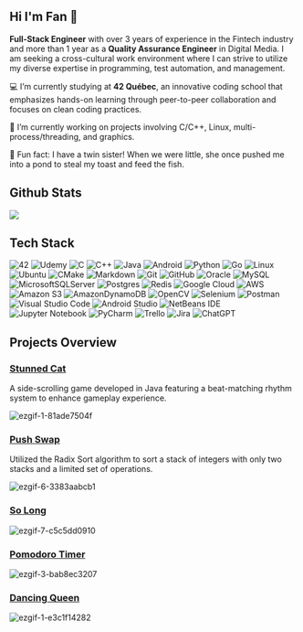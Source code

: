 ## Hi I'm Fan 👋

**Full-Stack Engineer** with over 3 years of experience in the Fintech industry and more than 1 year as a **Quality Assurance Engineer** in Digital Media. I am seeking a cross-cultural work environment where I can strive to utilize my diverse expertise in programming, test automation, and management. 

💻 I’m currently studying at **42 Québec**, an innovative coding school that emphasizes hands-on learning through peer-to-peer collaboration and focuses on clean coding practices.

🌱 I’m currently working on projects involving C/C++, Linux, multi-process/threading, and graphics.

🐠 Fun fact: I have a twin sister! When we were little, she once pushed me into a pond to steal my toast and feed the fish.

## Github Stats
![](https://github-readme-stats.vercel.app/api/top-langs/?username=eva81829&theme=dark&hide_border=false&include_all_commits=true&count_private=true&layout=compact)

## Tech Stack
![42](https://img.shields.io/badge/-42-black?style=for-the-badge&logo=42&logoColor=white)
![Udemy](https://img.shields.io/badge/Udemy-A435F0?style=for-the-badge&logo=Udemy&logoColor=white)
![C](https://img.shields.io/badge/c-%2300599C.svg?style=for-the-badge&logo=c&logoColor=white)
![C++](https://img.shields.io/badge/c++-%2300599C.svg?style=for-the-badge&logo=c%2B%2B&logoColor=white)
![Java](https://img.shields.io/badge/java-%23ED8B00.svg?style=for-the-badge&logo=openjdk&logoColor=white)
![Android](https://img.shields.io/badge/Android-3DDC84?style=for-the-badge&logo=android&logoColor=white)
![Python](https://img.shields.io/badge/python-3670A0?style=for-the-badge&logo=python&logoColor=ffdd54)
![Go](https://img.shields.io/badge/go-%2300ADD8.svg?style=for-the-badge&logo=go&logoColor=white)
![Linux](https://img.shields.io/badge/Linux-FCC624?style=for-the-badge&logo=linux&logoColor=black)
![Ubuntu](https://img.shields.io/badge/Ubuntu-E95420?style=for-the-badge&logo=ubuntu&logoColor=white)
![CMake](https://img.shields.io/badge/CMake-%23008FBA.svg?style=for-the-badge&logo=cmake&logoColor=white)
![Markdown](https://img.shields.io/badge/markdown-%23000000.svg?style=for-the-badge&logo=markdown&logoColor=white)
![Git](https://img.shields.io/badge/git-%23F05033.svg?style=for-the-badge&logo=git&logoColor=white)
![GitHub](https://img.shields.io/badge/github-%23121011.svg?style=for-the-badge&logo=github&logoColor=white)
![Oracle](https://img.shields.io/badge/Oracle-F80000?style=for-the-badge&logo=oracle&logoColor=white)
![MySQL](https://img.shields.io/badge/mysql-4479A1.svg?style=for-the-badge&logo=mysql&logoColor=white)
![MicrosoftSQLServer](https://img.shields.io/badge/Microsoft%20SQL%20Server-CC2927?style=for-the-badge&logo=microsoft%20sql%20server&logoColor=white)
![Postgres](https://img.shields.io/badge/postgres-%23316192.svg?style=for-the-badge&logo=postgresql&logoColor=white)
![Redis](https://img.shields.io/badge/redis-%23DD0031.svg?style=for-the-badge&logo=redis&logoColor=white)
![Google Cloud](https://img.shields.io/badge/GoogleCloud-%234285F4.svg?style=for-the-badge&logo=google-cloud&logoColor=white)
![AWS](https://img.shields.io/badge/AWS-%23FF9900.svg?style=for-the-badge&logo=amazon-aws&logoColor=white)
![Amazon S3](https://img.shields.io/badge/Amazon%20S3-FF9900?style=for-the-badge&logo=amazons3&logoColor=white)
![AmazonDynamoDB](https://img.shields.io/badge/Amazon%20DynamoDB-4053D6?style=for-the-badge&logo=Amazon%20DynamoDB&logoColor=white)
![OpenCV](https://img.shields.io/badge/opencv-%23white.svg?style=for-the-badge&logo=opencv&logoColor=white)
![Selenium](https://img.shields.io/badge/-selenium-%43B02A?style=for-the-badge&logo=selenium&logoColor=white)
![Postman](https://img.shields.io/badge/Postman-FF6C37?style=for-the-badge&logo=postman&logoColor=white)
![Visual Studio Code](https://img.shields.io/badge/Visual%20Studio%20Code-0078d7.svg?style=for-the-badge&logo=visual-studio-code&logoColor=white)
![Android Studio](https://img.shields.io/badge/android%20studio-346ac1?style=for-the-badge&logo=android%20studio&logoColor=white)
![NetBeans IDE](https://img.shields.io/badge/NetBeansIDE-1B6AC6.svg?style=for-the-badge&logo=apache-netbeans-ide&logoColor=white)
![Jupyter Notebook](https://img.shields.io/badge/jupyter-%23FA0F00.svg?style=for-the-badge&logo=jupyter&logoColor=white)
![PyCharm](https://img.shields.io/badge/pycharm-143?style=for-the-badge&logo=pycharm&logoColor=black&color=black&labelColor=green)
![Trello](https://img.shields.io/badge/Trello-%23026AA7.svg?style=for-the-badge&logo=Trello&logoColor=white)
![Jira](https://img.shields.io/badge/jira-%230A0FFF.svg?style=for-the-badge&logo=jira&logoColor=white)
![ChatGPT](https://img.shields.io/badge/chatGPT-74aa9c?style=for-the-badge&logo=openai&logoColor=white)

## Projects Overview
### [Stunned Cat](https://github.com/eva81829/StunnedCatGame)
A side-scrolling game developed in Java featuring a beat-matching rhythm system to enhance gameplay experience.

![ezgif-1-81ade7504f](https://github.com/user-attachments/assets/ef54535d-ae3c-4caf-977a-192417881077)

### [Push Swap](https://github.com/eva81829/42Quebec/tree/master/push_swap)
Utilized the Radix Sort algorithm to sort a stack of integers with only two stacks and a limited set of operations.

![ezgif-6-3383aabcb1](https://github.com/user-attachments/assets/c6f32e9a-cf94-4d4e-87e7-2c5c0827c421)

### [So Long](https://github.com/eva81829/42Quebec/tree/master/so_long)
![ezgif-7-c5c5dd0910](https://github.com/user-attachments/assets/9883b47c-9778-4e8d-8f41-8167d8f29eaf)

### [Pomodoro Timer](https://github.com/eva81829/tomato)
![ezgif-3-bab8ec3207](https://github.com/user-attachments/assets/56cf7db1-1e46-41aa-bd2f-73c366666dd2)

### [Dancing Queen](https://scratch.mit.edu/projects/319990090/)
![ezgif-1-e3c1f14282](https://github.com/user-attachments/assets/4a089d47-b2de-441f-be1f-1fb861b15d90)

<!--
//## Projects Overview
2. Push swap
-->
